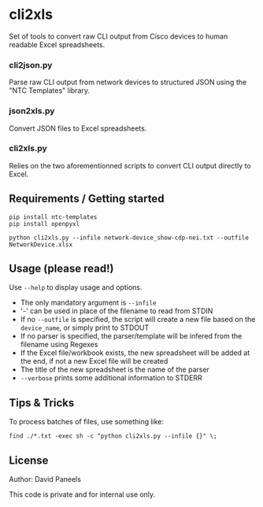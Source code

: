 # cli2xls

Set of tools to convert raw CLI output from Cisco devices to human readable Excel spreadsheets.

### cli2json.py

Parse raw CLI output from network devices to structured JSON using the "NTC Templates" library.

### json2xls.py

Convert JSON files to Excel spreadsheets.


### cli2xls.py

Relies on the two aforementionned scripts to convert CLI output directly to Excel.


## Requirements / Getting started
```shell
pip install ntc-templates
pip install openpyxl
```
```shell
python cli2xls.py --infile network-device_show-cdp-nei.txt --outfile NetworkDevice.xlsx
```

## Usage (please read!)

Use ```--help``` to display usage and options.

- The only mandatory argument is ```--infile```
- '-' can be used in place of the filename to read from STDIN
- If no ```--outfile``` is specified, the script will create a new file based on the ```device_name```, or simply print to STDOUT
- If no parser is specified, the parser/template will be infered from the filename using Regexes
- If the Excel file/workbook exists, the new spreadsheet will be added at the end, if not a new Excel file will be created
- The title of the new spreadsheet is the name of the parser
- ```--verbose``` prints some additional information to STDERR

## Tips & Tricks

To process batches of files, use something like:
```shell
find ./*.txt -exec sh -c "python cli2xls.py --infile {}" \;
```


## License

Author: David Paneels

This code is private and for internal use only.

